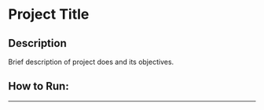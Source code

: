 # Project Title

## Description
Brief description of project does and its objectives.

## How to Run:
---
